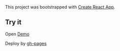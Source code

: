 This project was bootstrapped with [Create React App](https://github.com/facebook/create-react-app).

## Try it

Open [Demo](https://amirsaa.github.io/basic-cra)

Deploy by [gh-pages](https://www.npmjs.com/package/gh-pages)

